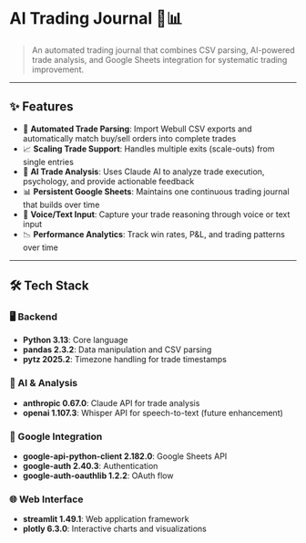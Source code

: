 # AI Trading Journal 🎤📊

> An automated trading journal that combines CSV parsing, AI-powered trade analysis, and Google Sheets integration for systematic trading improvement.

---

## ✨ Features

- 🔄 **Automated Trade Parsing**: Import Webull CSV exports and automatically match buy/sell orders into complete trades
- 📈 **Scaling Trade Support**: Handles multiple exits (scale-outs) from single entries
- 🤖 **AI Trade Analysis**: Uses Claude AI to analyze trade execution, psychology, and provide actionable feedback
- 📊 **Persistent Google Sheets**: Maintains one continuous trading journal that builds over time
- 🎤 **Voice/Text Input**: Capture your trade reasoning through voice or text input
- 📉 **Performance Analytics**: Track win rates, P&L, and trading patterns over time

---

## 🛠️ Tech Stack

### 🖥️ Backend

- **Python 3.13**: Core language
- **pandas 2.3.2**: Data manipulation and CSV parsing
- **pytz 2025.2**: Timezone handling for trade timestamps

### 🤖 AI & Analysis

- **anthropic 0.67.0**: Claude API for trade analysis
- **openai 1.107.3**: Whisper API for speech-to-text (future enhancement)

### 🔗 Google Integration

- **google-api-python-client 2.182.0**: Google Sheets API
- **google-auth 2.40.3**: Authentication
- **google-auth-oauthlib 1.2.2**: OAuth flow

### 🌐 Web Interface

- **streamlit 1.49.1**: Web application framework
- **plotly 6.3.0**: Interactive charts and visualizations
